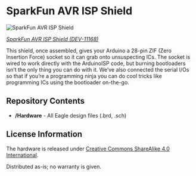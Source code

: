 SparkFun AVR ISP Shield
========================

![SparkFun AVR ISP Shield](https://www.bananarobotics.com/shop/image/cache/data/sku/BR/0/1/0/1/7/BR010171-Evil-Mad-Science-ISP-Arduino-Shield-Kit/Evil-Mad-Science-ISP-Arduino-Shield-Kit-600x600.jpg)

[*SparkFun AVR ISP Shield (DEV-11168)*](https://www.sparkfun.com/products/11168)

This shield, once assembled, gives your Arduino a 28-pin ZIF (Zero Insertion Force) socket so it can grab onto unsuspecting ICs. 
The socket is wired to work directly with the ArduinoISP code, but burning bootloaders isn’t the only thing you can do with it. 
We’ve also connected the serial I/Os so that if you’re a programming ninja you can do cool tricks like programming ICs using the bootloader on-the-go.

Repository Contents
-------------------
* **/Hardware** - All Eagle design files (.brd, .sch)

License Information
-------------------
The hardware is released under [Creative Commons ShareAlike 4.0 International](https://creativecommons.org/licenses/by-sa/4.0/).

Distributed as-is; no warranty is given.
